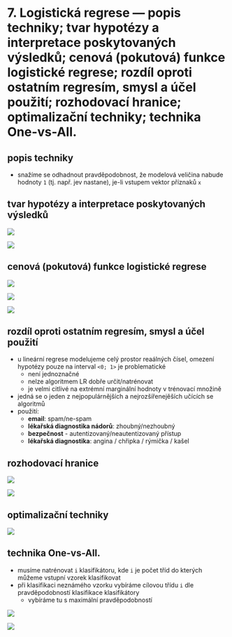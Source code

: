 # 7. Logistická regrese — popis techniky; tvar hypotézy a interpretace poskytovaných výsledků; cenová (pokutová) funkce logistické regrese; rozdı́l oproti ostatnı́m regresı́m, smysl a účel použitı́; rozhodovacı́ hranice; optimalizačnı́ techniky; technika One-vs-All.

## popis techniky
- snažíme se odhadnout pravděpodobnost, že modelová veličina nabude hodnoty `1` (tj. např. jev nastane), je-li vstupem vektor příznaků `x`


## tvar hypotézy a interpretace poskytovaných výsledků

![](res/hypothesis.png)

![](res/result-interpretation.png)

## cenová (pokutová) funkce logistické regrese

![](res/cost-function.png)

![](res/cost-function-2.png)

![](res/cost-function-3.png)

## rozdı́l oproti ostatnı́m regresı́m, smysl a účel použitı́
- u lineární regrese modelujeme celý prostor reaálných čísel, omezení hypotézy pouze na interval `<0; 1>` je problematické
    - není jednoznačné
    - nelze algoritmem LR dobře určit/natrénovat
    - je velmi citlivé na extrémní marginální hodnoty v trénovací množině
- jedná se o jeden z nejpopulárnějších a nejrozšířenejěších učících se algoritmů
- použití:
    - **email**: spam/ne-spam
    - **lékařská diagnostika nádorů**: zhoubný/nezhoubný
    - **bezpečnost** - autentizovaný/neautentizovaný přístup
    - **lékařská diagnostika**: angina / chřipka / rýmička / kašel

## rozhodovacı́ hranice

![](res/decision-boundary.png)

![](res/decision-boundary-2.png)

## optimalizačnı́ techniky

![](res/optimalization.png)

## technika One-vs-All.
- musíme natrénovat `i` klasifikátoru, kde `i` je počet tříd do kterých můžeme vstupní vzorek klasifikovat
- při klasifikaci neznámého vzorku vybíráme cílovou třídu `i` dle pravděpodobností klasifikace klasifikátory
    - vybíráme tu s maximální pravděpodobností

![](res/one-vs-all.png)

![](res/one-vs-all-2.png)


